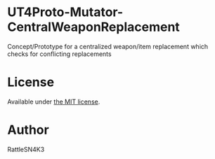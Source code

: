 UT4Proto-Mutator-CentralWeaponReplacement 
==========================

Concept/Prototype for a centralized weapon/item replacement which checks for conflicting replacements

# License
Available under [the MIT license](http://opensource.org/licenses/mit-license.php).

# Author
RattleSN4K3
